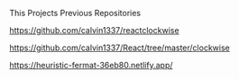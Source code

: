 This Projects Previous Repositories

https://github.com/calvin1337/reactclockwise

https://github.com/calvin1337/React/tree/master/clockwise


https://heuristic-fermat-36eb80.netlify.app/
